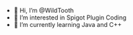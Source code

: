 - 👋 Hi, I’m @WildTooth
- 👀 I’m interested in Spigot Plugin Coding
- 🌱 I’m currently learning Java and C++

<!---
WildTooth/WildTooth is a ✨ special ✨ repository because its `README.md` (this file) appears on your GitHub profile.
You can click the Preview link to take a look at your changes.
--->
